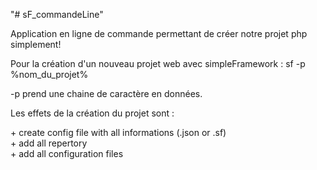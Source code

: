 "# sF_commandeLine" 

Application en ligne de commande permettant de créer notre projet php simplement!

Pour la création d'un nouveau projet web avec simpleFramework : sf -p %nom_du_projet%

  -p     prend une chaine de caractère en données.
  
Les effets de la création du projet sont :

  &#43; create config file with all informations (.json or .sf)<br>
  &#43; add all repertory<br>
  &#43; add all configuration files<br>

